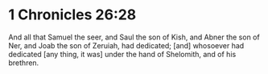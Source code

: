 # 1 Chronicles 26:28

And all that Samuel the seer, and Saul the son of Kish, and Abner the son of Ner, and Joab the son of Zeruiah, had dedicated; [and] whosoever had dedicated [any thing, it was] under the hand of Shelomith, and of his brethren.